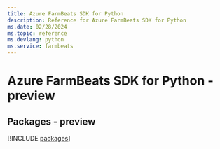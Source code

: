 ```yaml
---
title: Azure FarmBeats SDK for Python
description: Reference for Azure FarmBeats SDK for Python
ms.date: 02/28/2024
ms.topic: reference
ms.devlang: python
ms.service: farmbeats
---
```

# Azure FarmBeats SDK for Python - preview
## Packages - preview
[!INCLUDE [packages](farmbeats-index.md)]
